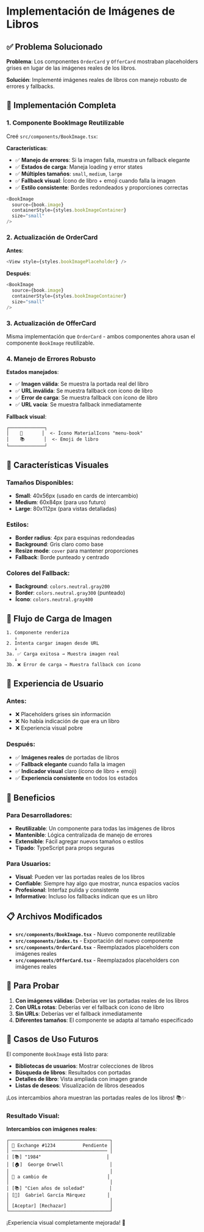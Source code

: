 # Implementación de Imágenes de Libros

## ✅ Problema Solucionado

**Problema**: Los componentes `OrderCard` y `OfferCard` mostraban placeholders grises en lugar de las imágenes reales de los libros.

**Solución**: Implementé imágenes reales de libros con manejo robusto de errores y fallbacks.

## 🔧 Implementación Completa

### 1. **Componente BookImage Reutilizable**

Creé `src/components/BookImage.tsx`:

**Características**:
- ✅ **Manejo de errores**: Si la imagen falla, muestra un fallback elegante
- ✅ **Estados de carga**: Maneja loading y error states
- ✅ **Múltiples tamaños**: `small`, `medium`, `large`
- ✅ **Fallback visual**: Ícono de libro + emoji cuando falla la imagen
- ✅ **Estilo consistente**: Bordes redondeados y proporciones correctas

```typescript
<BookImage 
  source={book.image} 
  containerStyle={styles.bookImageContainer}
  size="small"
/>
```

### 2. **Actualización de OrderCard**

**Antes**:
```typescript
<View style={styles.bookImagePlaceholder} />
```

**Después**:
```typescript
<BookImage 
  source={book.image} 
  containerStyle={styles.bookImageContainer}
  size="small"
/>
```

### 3. **Actualización de OfferCard**

Misma implementación que `OrderCard` - ambos componentes ahora usan el componente `BookImage` reutilizable.

### 4. **Manejo de Errores Robusto**

**Estados manejados**:
- ✅ **Imagen válida**: Se muestra la portada real del libro
- ✅ **URL inválida**: Se muestra fallback con ícono de libro
- ✅ **Error de carga**: Se muestra fallback con ícono de libro
- ✅ **URL vacía**: Se muestra fallback inmediatamente

**Fallback visual**:
```
┌─────────────┐
│    📖       │  <- Ícono MaterialIcons "menu-book"
│    📚       │  <- Emoji de libro
└─────────────┘
```

## 🎨 Características Visuales

### **Tamaños Disponibles**:
- **Small**: 40x56px (usado en cards de intercambio)
- **Medium**: 60x84px (para uso futuro)
- **Large**: 80x112px (para vistas detalladas)

### **Estilos**:
- **Border radius**: 4px para esquinas redondeadas
- **Background**: Gris claro como base
- **Resize mode**: `cover` para mantener proporciones
- **Fallback**: Borde punteado y centrado

### **Colores del Fallback**:
- **Background**: `colors.neutral.gray200`
- **Border**: `colors.neutral.gray300` (punteado)
- **Ícono**: `colors.neutral.gray400`

## 🔄 Flujo de Carga de Imagen

```
1. Componente renderiza
   ↓
2. Intenta cargar imagen desde URL
   ↓
3a. ✅ Carga exitosa → Muestra imagen real
   ↓
3b. ❌ Error de carga → Muestra fallback con ícono
```

## 📱 Experiencia de Usuario

### **Antes**:
- ❌ Placeholders grises sin información
- ❌ No había indicación de que era un libro
- ❌ Experiencia visual pobre

### **Después**:
- ✅ **Imágenes reales** de portadas de libros
- ✅ **Fallback elegante** cuando falla la imagen
- ✅ **Indicador visual** claro (ícono de libro + emoji)
- ✅ **Experiencia consistente** en todos los estados

## 🚀 Beneficios

### **Para Desarrolladores**:
- **Reutilizable**: Un componente para todas las imágenes de libros
- **Mantenible**: Lógica centralizada de manejo de errores
- **Extensible**: Fácil agregar nuevos tamaños o estilos
- **Tipado**: TypeScript para props seguras

### **Para Usuarios**:
- **Visual**: Pueden ver las portadas reales de los libros
- **Confiable**: Siempre hay algo que mostrar, nunca espacios vacíos
- **Profesional**: Interfaz pulida y consistente
- **Informativo**: Incluso los fallbacks indican que es un libro

## 📋 Archivos Modificados

- **`src/components/BookImage.tsx`** - Nuevo componente reutilizable
- **`src/components/index.ts`** - Exportación del nuevo componente
- **`src/components/OrderCard.tsx`** - Reemplazados placeholders con imágenes reales
- **`src/components/OfferCard.tsx`** - Reemplazados placeholders con imágenes reales

## 🧪 Para Probar

1. **Con imágenes válidas**: Deberías ver las portadas reales de los libros
2. **Con URLs rotas**: Deberías ver el fallback con ícono de libro
3. **Sin URLs**: Deberías ver el fallback inmediatamente
4. **Diferentes tamaños**: El componente se adapta al tamaño especificado

## 🎯 Casos de Uso Futuros

El componente `BookImage` está listo para:
- **Bibliotecas de usuarios**: Mostrar colecciones de libros
- **Búsqueda de libros**: Resultados con portadas
- **Detalles de libro**: Vista ampliada con imagen grande
- **Listas de deseos**: Visualización de libros deseados

¡Los intercambios ahora muestran las portadas reales de los libros! 📚✨

### Resultado Visual:

**Intercambios con imágenes reales**:
```
┌─────────────────────────────────────┐
│ 📖 Exchange #1234          Pendiente │
│ ─────────────────────────────────── │
│ [📚] "1984"                        │
│ [🏠]  George Orwell                 │
│                                     │
│ 🔄 a cambio de                      │
│                                     │
│ [📚] "Cien años de soledad"         │
│ [👤]  Gabriel García Márquez        │
│                                     │
│ [Aceptar] [Rechazar]                │
└─────────────────────────────────────┘
```

¡Experiencia visual completamente mejorada! 🎉
